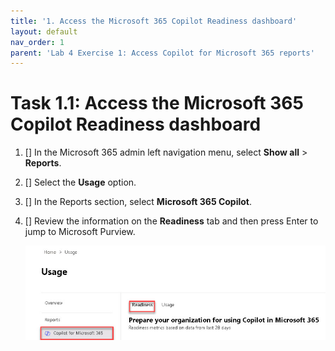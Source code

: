 ```yaml
---
title: '1. Access the Microsoft 365 Copilot Readiness dashboard'
layout: default
nav_order: 1
parent: 'Lab 4 Exercise 1: Access Copilot for Microsoft 365 reports'
---
```


# Task 1.1: Access the Microsoft 365 Copilot Readiness dashboard


1. [] In the Microsoft 365 admin left navigation menu, select **Show all** > **Reports**.

1. [] Select the **Usage** option.

1. [] In the Reports section, select **Microsoft 365 Copilot**.

1. [] Review the information on the **Readiness** tab and then press Enter to jump to Microsoft Purview.

    ![lab4a1.jpg](../media/lab4/a1.jpg)